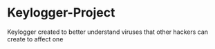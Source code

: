 # Keylogger-Project
Keylogger created to better understand viruses that other hackers can create to affect one
